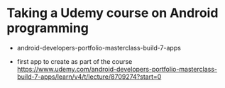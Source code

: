 # Taking a Udemy course on Android programming

- android-developers-portfolio-masterclass-build-7-apps

- first app to create as part of the course https://www.udemy.com/android-developers-portfolio-masterclass-build-7-apps/learn/v4/t/lecture/8709274?start=0



